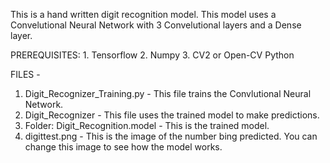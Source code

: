 This is a hand written digit recognition model.
This model uses a Convelutional Neural Network with 3 Convelutional layers and a Dense layer.

PREREQUISITES:
    1. Tensorflow
    2. Numpy
    3. CV2 or Open-CV Python

FILES -

  1. Digit_Recognizer_Training.py - 
        This file trains the Convlutional Neural Network.
  2. Digit_Recognizer - 
        This file uses the trained model to make predictions.
  3. Folder: Digit_Recognition.model - 
        This is the trained model.
  4. digittest.png - 
        This is the image of the number bing predicted.
        You can change this image to see how the model works.
